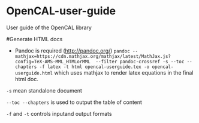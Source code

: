 # OpenCAL-user-guide
User guide of the OpenCAL library


#Generate HTML docs
- Pandoc is required (http://pandoc.org/)
` pandoc --mathjax=https://cdn.mathjax.org/mathjax/latest/MathJax.js?config=TeX-AMS-MML_HTMLorMML  --filter pandoc-crossref -s --toc --chapters -f latex -t html opencal-userguide.tex -o opencal-userguide.html `
which uses mathjax to render latex equations in the final html doc. 

`-s` mean standalone document

`--toc --chapters` is used to output the table of content

`-f` and `-t` controls inputand output formats

